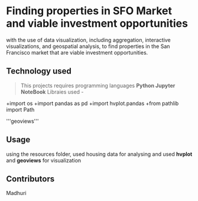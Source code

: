 # Finding properties in SFO Market and viable investment opportunities  
with the use of data visualization, including aggregation, interactive visualizations, and geospatial analysis, to find properties in the San Francisco market that are viable investment opportunities. 

## Technology used

> This projects requires programming languages **Python Jupyter NoteBook**
> Libraies used - 

+import os
+import pandas as pd
+import hvplot.pandas
+from pathlib import Path

'''geoviews'''

## Usage
using the resources folder, used housing data for analysing and used **hvplot** and **geoviews** for visualization 




## Contributors
Madhuri
 
